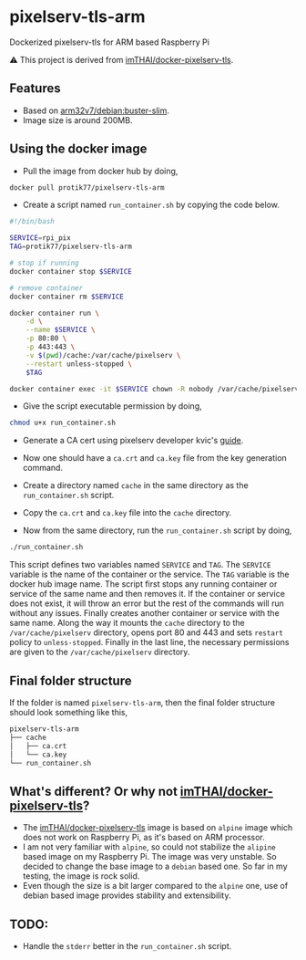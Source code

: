 # pixelserv-tls-arm
Dockerized pixelserv-tls for ARM based Raspberry Pi

:warning: This project is derived from [imTHAI/docker-pixelserv-tls](https://github.com/imTHAI/docker-pixelserv-tls).

## Features

* Based on [arm32v7/debian:buster-slim](https://hub.docker.com/r/arm32v7/debian/).
* Image size is around 200MB.


## Using the docker image

* Pull the image from docker hub by doing,

```bash
docker pull protik77/pixelserv-tls-arm
```

* Create a script named `run_container.sh` by copying the code below.

```bash
#!/bin/bash

SERVICE=rpi_pix
TAG=protik77/pixelserv-tls-arm

# stop if running
docker container stop $SERVICE

# remove container
docker container rm $SERVICE

docker container run \
    -d \
    --name $SERVICE \
    -p 80:80 \
    -p 443:443 \
    -v $(pwd)/cache:/var/cache/pixelserv \
    --restart unless-stopped \
    $TAG

docker container exec -it $SERVICE chown -R nobody /var/cache/pixelserv
```
* Give the script executable permission by doing,

```bash
chmod u+x run_container.sh
```
* Generate a CA cert using pixelserv developer kvic's [guide](https://github.com/kvic-z/pixelserv-tls/wiki/Create-and-Import-the-CA-Certificate#generate-your-pixelserv-ca-cert).

* Now one should have a `ca.crt` and `ca.key` file from the key generation command.
* Create a directory named `cache` in the same directory as the `run_container.sh` script.
* Copy the `ca.crt` and `ca.key` file into the `cache` directory.
* Now from the same directory, run the `run_container.sh` script by doing,

```bash
./run_container.sh
```

This script defines two variables named `SERVICE` and `TAG`. The `SERVICE` variable is the name of the container or the service. The `TAG` variable is the docker hub image name. The script first stops any running container or service of the same name and then removes it. If the container or service does not exist, it will throw an error but the rest of the commands will run without any issues. Finally creates another container or service with the same name. Along the way it mounts the `cache` directory to the `/var/cache/pixelserv` directory, opens port 80 and 443 and sets `restart` policy to `unless-stopped`. Finally in the last line, the necessary permissions are given to the `/var/cache/pixelserv` directory.

## Final folder structure

If the folder is named `pixelserv-tls-arm`, then the final folder structure should look something like this,

```bash
pixelserv-tls-arm
├── cache
│   ├── ca.crt
│   └── ca.key
└── run_container.sh

```

## What's different? Or why not [imTHAI/docker-pixelserv-tls](https://github.com/imTHAI/docker-pixelserv-tls)?

* The [imTHAI/docker-pixelserv-tls](https://github.com/imTHAI/docker-pixelserv-tls) image is based on `alpine` image which does not work on Raspberry Pi, as it's based on ARM processor.
* I am not very familiar with `alpine`, so could not stabilize the `alipine` based image on my Raspberry Pi. The image was very unstable. So decided to change the base image to a `debian` based one. So far in my testing, the image is rock solid.
* Even though the size is a bit larger compared to the `alpine` one, use of debian based image provides stability and extensibility.

## TODO:

* Handle the `stderr` better in the `run_container.sh` script.
